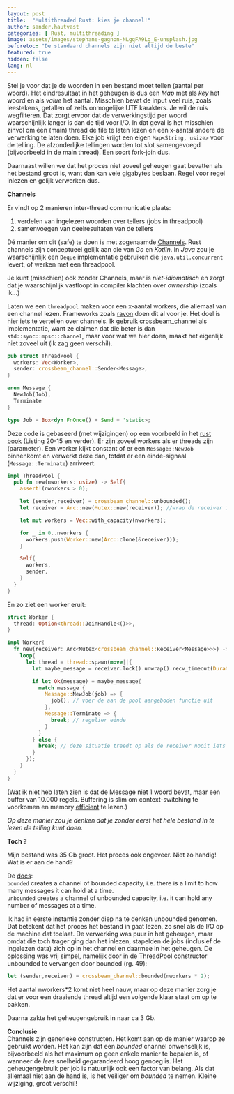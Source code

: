 ```yaml
---
layout: post
title:  "Multithreaded Rust: kies je channel!"
author: sander.hautvast
categories: [ Rust, multithreading ]
image: assets/images/stephane-gagnon-NLgqFA9Lg_E-unsplash.jpg
beforetoc: "De standaard channels zijn niet altijd de beste"
featured: true
hidden: false
lang: nl
---
```

Stel je voor dat je de woorden in een bestand moet tellen (aantal per woord). Het eindresultaat in het geheugen is dus een _Map_ met als _key_ het woord en als _value_ het aantal.
Misschien bevat de input veel ruis, zoals leestekens, getallen of zelfs onmogelijke UTF karakters. Je wil de ruis wegfilteren. Dat zorgt ervoor dat de verwerkingstijd per woord waarschijnlijk langer is dan de tijd voor I/O. In dat geval is het misschien zinvol om één (main) thread de file te laten lezen en een x-aantal andere de verwerking te laten doen. Elke job krijgt een eigen `Map<String, usize>` voor de telling. De afzonderlijke tellingen worden tot slot samengevoegd (bijvoorbeeld in de main thread). Een soort fork-join dus. 

Daarnaast willen we dat het proces niet zoveel geheugen gaat bevatten als het bestand groot is, want dan kan vele gigabytes beslaan. Regel voor regel inlezen en gelijk verwerken dus.

**Channels**

Er vindt op 2 manieren inter-thread communicatie plaats: 
1. verdelen van ingelezen woorden over tellers (jobs in threadpool)
2. samenvoegen van deelresultaten van de tellers

Dé manier om dit (safe) te doen is met zogenaamde [Channels](https://doc.rust-lang.org/rust-by-example/std_misc/channels.html). Rust channels zijn conceptueel gelijk aan die van _Go_ en _Kotlin_. In _Java_ zou je waarschijnlijk een `Deque` implementatie gebruiken die `java.util.concurrent` levert, of werken met een threadpool.

Je kunt (misschien) ook zonder Channels, maar is _niet-idiomatisch_ én zorgt dat je waarschijnlijk vastloopt in compiler klachten over _ownership_ (zoals ik...)

Laten we een `threadpool` maken voor een x-aantal workers, die allemaal van een channel lezen. Frameworks zoals [rayon](https://crates.io/crates/rayon) doen dit al voor je. Het doel is hier iets te vertellen over channels. Ik gebruik [crossbeam_channel](https://crates.io/crates/crossbeam-channel) als implementatie, want ze claimen dat die beter is dan `std::sync::mpsc::channel`, maar voor wat we hier doen, maakt het eigenlijk niet zoveel uit (ik zag geen verschil).

```rust
pub struct ThreadPool {
  workers: Vec<Worker>,
  sender: crossbeam_channel::Sender<Message>,
}

enum Message {
  NewJob(Job),
  Terminate
}

type Job = Box<dyn FnOnce() + Send + 'static>;
```

Deze code is gebaseerd (met wijzigingen) op een voorbeeld in het [rust book](https://doc.rust-lang.org/book/ch20-02-multithreaded.html) (Listing 20-15 en verder). Er zijn zoveel workers als er threads zijn (parameter). Een worker kijkt constant of er een `Message::NewJob` binnenkomt en verwerkt deze dan, totdat er een einde-signaal (`Message::Terminate`) arriveert.

```rust
impl ThreadPool {
  pub fn new(nworkers: usize) -> Self{
    assert!(nworkers > 0);

    let (sender,receiver) = crossbeam_channel::unbounded();
    let receiver = Arc::new(Mutex::new(receiver)); //wrap de receiver in mutex voor gebruik in threads

    let mut workers = Vec::with_capacity(nworkers);

    for _ in 0..nworkers {
      workers.push(Worker::new(Arc::clone(&receiver)));
    }

    Self{
      workers,
      sender,
    }
  }
}
```

En zo ziet een worker eruit:

```rust
struct Worker {
  thread: Option<thread::JoinHandle<()>>,
}

impl Worker{
  fn new(receiver: Arc<Mutex<crossbeam_channel::Receiver<Message>>>) -> Self {
    loop{
      let thread = thread::spawn(move||{
        let maybe_message = receiver.lock().unwrap().recv_timeout(Duration::from_secs(1));

        if let Ok(message) = maybe_message{
          match message {
            Message::NewJob(job) => {
              job(); // voer de aan de pool aangeboden functie uit
            },
            Message::Terminate => {
              break; // regulier einde
            }
          }
        } else {
          break; // deze situatie treedt op als de receiver nooit iets heeft ontvangen
        }
      });
    }
  }
}
```

(Wat ik niet heb laten zien is dat de Message niet 1 woord bevat, maar een buffer van 10.000 regels. Buffering is slim om context-switching te voorkomen en memory [efficient](https://mechanical-sympathy.blogspot.com/2012/08/memory-access-patterns-are-important.html) te lezen.)

_Op deze manier zou je denken dat je zonder eerst het hele bestand in te lezen de telling kunt doen._ 

**Toch ?**

Mijn bestand was 35 Gb groot. Het proces ook ongeveer. Niet zo handig! Wat is er aan de hand?

De [docs](https://docs.rs/crossbeam-channel/latest/crossbeam_channel/):<br/>
`bounded` creates a channel of bounded capacity, i.e. there is a limit to how many messages it can hold at a time.<br/>
`unbounded` creates a channel of unbounded capacity, i.e. it can hold any number of messages at a time.<br/>

Ik had in eerste instantie zonder diep na te denken unbounded genomen. Dat betekent dat het proces het bestand in gaat lezen, zo snel als de I/O op de machine dat toelaat. De verwerking was puur in het geheugen, maar omdat die toch trager ging dan het inlezen, stapelden de jobs (inclusief de ingelezen data) zich op in het channel en daarmee in het geheugen. 
De oplossing was vrij simpel, namelijk door in de ThreadPool constructor unbounded te vervangen door bounded (rg. 49):

```rust
let (sender,receiver) = crossbeam_channel::bounded(nworkers * 2);
```

Het aantal nworkers*2 komt niet heel nauw, maar op deze manier zorg je dat er voor een draaiende thread altijd een volgende klaar staat om op te pakken.

Daarna zakte het geheugengebruik in naar ca 3 Gb.

**Conclusie**<br/>
Channels zijn generieke constructen. Het komt aan op de manier waarop ze gebruikt worden. Het kan zijn dat een _bounded_ channel onwenselijk is, bijvoorbeeld als het maximum op geen enkele manier te bepalen is, of wanneer de _lees_ snelheid gegarandeerd hoog genoeg is. Het geheugengebruik per job is natuurlijk ook een factor van belang. Als dat allemaal niet aan de hand is, is het veiliger om _bounded_ te nemen. Kleine wijziging, groot verschil!